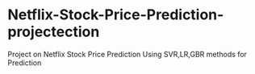 # Netflix-Stock-Price-Prediction-projectection
Project on Netflix Stock Price Prediction Using SVR,LR,GBR methods for Prediction
